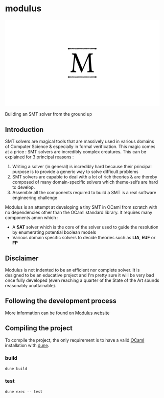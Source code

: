 # modulus

![modulus-logo](img/modulus-logo/modulus-logo.001.png)

Building an SMT solver from the ground up

## Introduction

SMT solvers are magical tools that are massively used in various domains of Computer Science & especially in formal verification. This magic comes at a price : SMT solvers are incredibly complex creatures. This can be explained for 3 principal reasons :
1. Writing a solver (in general) is incredibly hard because their principal purpose  is to provide a generic way to solve difficult problems
2. SMT solvers are capable to deal with a lot of rich theories & are thereby composed of many domain-specific solvers which theme-selfs are hard to develop.
3. Assemble all the components required to build a SMT is a real software engineering challenge

Modulus is an attempt at developing a tiny SMT in OCaml from scratch with no dependencies other than the OCaml standard library. It requires many components amon which :

+ A **SAT** solver which is the core of the solver used to guide the resolution by enumerating potential boolean models
+ Various domain specific solvers to decide theories such as **LIA**, **EUF** or **FP**

## Disclaimer

Modulus is not indented to be an efficient nor complete solver. It is designed to be an educative project and I'm pretty sure it will be very bad once fully developed (even reaching a quarter of the State of the Art sounds reasonably unattainable).

## Following the development process

More information can be found on [Modulus website](https://jdrprod.github.io/modulus)


## Compiling the project

To compile the project, the only requirement is to have a valid [OCaml](https://ocaml.org) installation with [dune](https://dune.build).

### build

```
dune build
```

### test

```
dune exec -- test
```
